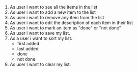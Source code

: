 1. As user i want to see all the items in the list
2. As user i want to add a new item to the list
3. As user i want to remove any item from the list
4. As user i want to edit the description of each item in their list
5. As user i want to mark an item as "done" or "not done"
6. As user i want to save my list.
7. As a user i want to sort my list:
   * first added
   * last added
   * done
   * not done
8. As user I want to clear my list.
